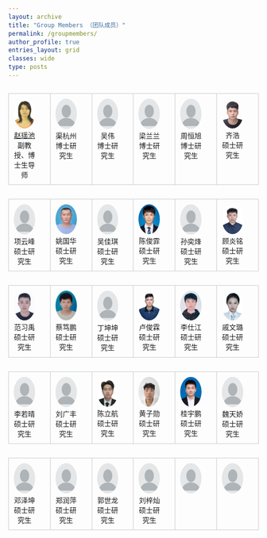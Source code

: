 ```yaml
---
layout: archive
title: "Group Members （团队成员）"
permalink: /groupmembers/
author_profile: true
entries_layout: grid
classes: wide
type: posts
---
```


<style>
        table {
            width: 100%;
            border-collapse: collapse;
        }
        td {
            padding: 10px;
            border: 1px solid #ccc;
            text-align: center;
        }
        img {
            max-width: 100%;
            height: auto;
            border-radius: 50%;
        }
        .name {
            font-weight: bold;
            margin-top: 5px;
        }
        .description {
            margin-top: 5px;
        }
        .link {
            margin-top: 10px;
        }
      </style>
  

<table width="100%" border="0" align="left" cellspacing="30">
  <tbody>
    <tr valign="top" align="center">
      <td width="16.66%" style="padding-right:30px">
        <div>
          <img width="130" height="185" src="/images/groupmember/zhaoyaochi.png">
        </div>
        <div>
          <a href="https://hd.hainanu.edu.cn/scscs/info/1052/1884.htm">赵瑶池</a>
        </div>
        <div>
          副教授、博士生导师
        </div>
      </td>
      <td width="16.66%" style="padding-right:30px">
        <div>
          <img width="130" height="185" src="/images/groupmember/profile.png">
        </div>
        <div>
          渠杭州
        </div>
        <div>
          博士研究生
        </div>
      </td>
      <td width="16.66%" style="padding-right:30px">
        <div>
          <img width="130" height="185" src="/images/groupmember/profile.png">
        </div>
        <div>
          吴伟
        </div>
        <div>
          博士研究生
        </div>
      </td>
      <td width="16.66%" style="padding-right:30px">
        <div>
          <img width="130" height="185" src="/images/groupmember/profile.png">
        </div>
        <div>
          梁兰兰
        </div>
        <div>
          博士研究生
        </div>
      </td>
      <td width="16.66%" style="padding-right:30px">
        <div>
          <img width="130" height="185" src="/images/groupmember/profile.png">
        </div>
        <div>
          周恒旭
        </div>
        <div>
          博士研究生
        </div>
      </td>
      <td width="16.66%" style="padding-right:30px">
        <div>
          <img width="130" height="185" src="/images/groupmember/qihao.png">
        </div>
        <div>
          齐浩
        </div>
        <div>
          硕士研究生
        </div>
      </td>
    </tr>
  </tbody>
</table>

<table width="100%" border="0" align="left" cellspacing="30">
  <tbody>
    <tr valign="top" align="center">
      <td width="16.66%" style="padding-right:30px">
        <div>
          <img width="130" height="185" src="/images/groupmember/profile.png">
        </div>
        <div>
          项云峰
        </div>
        <div>
          硕士研究生
        </div>
      </td>
      <td width="16.66%" style="padding-right:30px">
        <div>
          <img width="130" height="185" src="/images/groupmember/yaoguohua.png">
        </div>
        <div>
          姚国华
        </div>
        <div>
          硕士研究生
        </div>
      </td>
      <td width="16.66%" style="padding-right:30px">
        <div>
          <img width="130" height="185" src="/images/groupmember/profile.png">
        </div>
        <div>
          吴佳琪
        </div>
        <div>
          硕士研究生
        </div>
      </td>
      <td width="16.66%" style="padding-right:30px">
        <div>
          <img width="130" height="185" src="/images/groupmember/chenjunfei.png">
        </div>
        <div>
          陈俊霏
        </div>
        <div>
          硕士研究生
        </div>
      </td>
      <td width="16.66%" style="padding-right:30px">
        <div>
          <img width="130" height="185" src="/images/groupmember/profile.png">
        </div>
        <div>
          孙奕烽
        </div>
        <div>
          硕士研究生
        </div>
      </td>
      <td width="16.66%" style="padding-right:30px">
        <div>
          <img width="130" height="185" src="/images/groupmember/guyanming.png">
        </div>
        <div>
          顾炎铭
        </div>
        <div>
          硕士研究生
        </div>
      </td>
    </tr>
  </tbody>
</table>

<table width="100%" border="0" align="left" cellspacing="30">
  <tbody>
    <tr valign="top" align="center">
      <td width="16.66%" style="padding-right:30px">
        <div>
          <img width="130" height="185" src="/images/groupmember/fanxiyu.png">
        </div>
        <div>
          范习禹
        </div>
        <div>
          硕士研究生
        </div>
      </td>
      <td width="16.66%" style="padding-right:30px">
        <div>
          <img width="130" height="185" src="/images/groupmember/caidupeng.png">
        </div>
        <div>
          蔡笃鹏
        </div>
        <div>
          硕士研究生
        </div>
      </td>
      <td width="16.66%" style="padding-right:30px">
        <div>
          <img width="130" height="185" src="/images/groupmember/profile.png">
        </div>
        <div>
          丁坤坤
        </div>
        <div>
          硕士研究生
        </div>
      </td>
      <td width="16.66%" style="padding-right:30px">
        <div>
          <img width="130" height="185" src="/images/groupmember/lujunlin.png">
        </div>
        <div>
          卢俊霖
        </div>
        <div>
          硕士研究生
        </div>
      </td>
      <td width="16.66%" style="padding-right:30px">
        <div>
          <img width="130" height="185" src="/images/groupmember/lishijiang.png">
        </div>
        <div>
          李仕江
        </div>
        <div>
          硕士研究生
        </div>
      </td>
      <td width="16.66%" style="padding-right:30px">
        <div>
          <img width="130" height="185" src="/images/groupmember/qiwenlu.png">
        </div>
        <div>
          戚文璐
        </div>
        <div>
          硕士研究生
        </div>
      </td>
    </tr>
  </tbody>
</table>

<table width="100%" border="0" align="left" cellspacing="30">
  <tbody>
    <tr valign="top" align="center">
      <td width="16.66%" style="padding-right:30px">
        <div>
          <img width="130" height="185" src="/images/groupmember/profile.png">
        </div>
        <div>
          李若晴
        </div>
        <div>
          硕士研究生
        </div>
      </td>
      <td width="16.66%" style="padding-right:30px">
        <div>
          <img width="130" height="185" src="/images/groupmember/profile.png">
        </div>
        <div>
          刘广丰
        </div>
        <div>
          硕士研究生
        </div>
      </td>
      <td width="16.66%" style="padding-right:30px">
        <div>
          <img width="130" height="185" src="/images/groupmember/chenlihang.png">
        </div>
        <div>
          陈立航
        </div>
        <div>
          硕士研究生
        </div>
      </td>
      <td width="16.66%" style="padding-right:30px">
        <div>
          <img width="130" height="185" src="/images/groupmember/huangzixun.png">
        </div>
        <div>
          黄子勋
        </div>
        <div>
          硕士研究生
        </div>
      </td>
      <td width="16.66%" style="padding-right:30px">
        <div>
          <img width="130" height="185" src="/images/groupmember/guiyupeng.png">
        </div>
        <div>
          桂宇鹏
        </div>
        <div>
          硕士研究生
        </div>
      </td>
      <td width="16.66%" style="padding-right:30px">
        <div>
          <img width="130" height="185" src="/images/groupmember/profile.png">
        </div>
        <div>
          魏天娇
        </div>
        <div>
          硕士研究生
        </div>
      </td>
    </tr>
  </tbody>
</table>

<table width="100%" border="0" align="left" cellspacing="30">
  <tbody>
    <tr valign="top" align="center">
      <td width="16.66%" style="padding-right:30px">
        <div>
          <img width="130" height="185" src="/images/groupmember/profile.png">
        </div>
        <div>
          邓泽坤
        </div>
        <div>
          硕士研究生
        </div>
      </td>
      <td width="16.66%" style="padding-right:30px">
        <div>
          <img width="130" height="185" src="/images/groupmember/profile.png">
        </div>
        <div>
          郑润萍
        </div>
        <div>
          硕士研究生
        </div>
      </td>
      <td width="16.66%" style="padding-right:30px">
        <div>
          <img width="130" height="185" src="/images/groupmember/profile.png">
        </div>
        <div>
          郭世龙
        </div>
        <div>
          硕士研究生
        </div>
      </td>
      <td width="16.66%" style="padding-right:30px">
        <div>
          <img width="130" height="185" src="/images/groupmember/profile.png">
        </div>
        <div>
          刘梓灿
        </div>
        <div>
          硕士研究生
        </div>
      </td>
      <td width="16.66%" style="padding-right:30px">
        <div>
          <img width="130" height="185" src="/images/groupmember/profile.png">
        </div>
        <!-- <div>
          \ 
        </div>
        <div>
          \ 
        </div> -->
      </td>
      <td width="16.66%" style="padding-right:30px">
        <div>
          <img width="130" height="185" src="/images/groupmember/profile.png">
        </div>
        <!-- <div>
          \
        </div>
        <div>
          \ 
        </div> -->
      </td>
    </tr>
  </tbody>
</table>